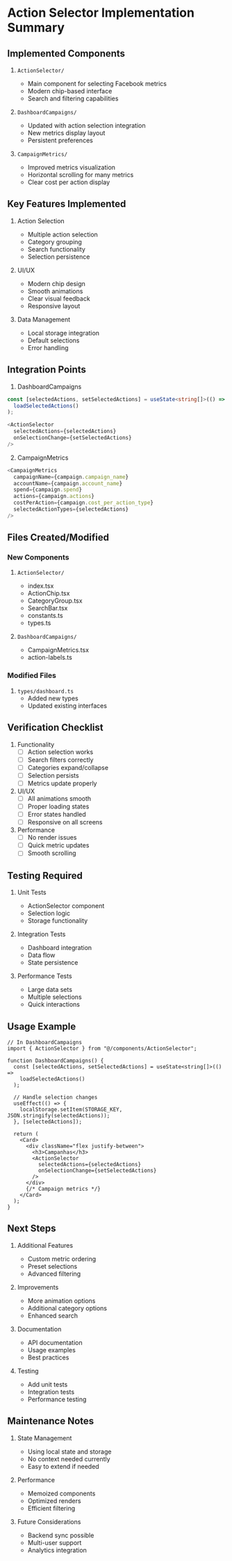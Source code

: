 # Action Selector Implementation Summary

## Implemented Components

1. `ActionSelector/`
   - Main component for selecting Facebook metrics
   - Modern chip-based interface
   - Search and filtering capabilities

2. `DashboardCampaigns/`
   - Updated with action selection integration
   - New metrics display layout
   - Persistent preferences

3. `CampaignMetrics/`
   - Improved metrics visualization
   - Horizontal scrolling for many metrics
   - Clear cost per action display

## Key Features Implemented

1. Action Selection
   - Multiple action selection
   - Category grouping
   - Search functionality
   - Selection persistence

2. UI/UX
   - Modern chip design
   - Smooth animations
   - Clear visual feedback
   - Responsive layout

3. Data Management
   - Local storage integration
   - Default selections
   - Error handling

## Integration Points

1. DashboardCampaigns
```typescript
const [selectedActions, setSelectedActions] = useState<string[]>(() => 
  loadSelectedActions()
);

<ActionSelector
  selectedActions={selectedActions}
  onSelectionChange={setSelectedActions}
/>
```

2. CampaignMetrics
```typescript
<CampaignMetrics
  campaignName={campaign.campaign_name}
  accountName={campaign.account_name}
  spend={campaign.spend}
  actions={campaign.actions}
  costPerAction={campaign.cost_per_action_type}
  selectedActionTypes={selectedActions}
/>
```

## Files Created/Modified

### New Components
1. `ActionSelector/`
   - index.tsx
   - ActionChip.tsx
   - CategoryGroup.tsx
   - SearchBar.tsx
   - constants.ts
   - types.ts

2. `DashboardCampaigns/`
   - CampaignMetrics.tsx
   - action-labels.ts

### Modified Files
1. `types/dashboard.ts`
   - Added new types
   - Updated existing interfaces

## Verification Checklist

1. Functionality
   - [ ] Action selection works
   - [ ] Search filters correctly
   - [ ] Categories expand/collapse
   - [ ] Selection persists
   - [ ] Metrics update properly

2. UI/UX
   - [ ] All animations smooth
   - [ ] Proper loading states
   - [ ] Error states handled
   - [ ] Responsive on all screens

3. Performance
   - [ ] No render issues
   - [ ] Quick metric updates
   - [ ] Smooth scrolling

## Testing Required

1. Unit Tests
   - ActionSelector component
   - Selection logic
   - Storage functionality

2. Integration Tests
   - Dashboard integration
   - Data flow
   - State persistence

3. Performance Tests
   - Large data sets
   - Multiple selections
   - Quick interactions

## Usage Example

```tsx
// In DashboardCampaigns
import { ActionSelector } from "@/components/ActionSelector";

function DashboardCampaigns() {
  const [selectedActions, setSelectedActions] = useState<string[]>(() => 
    loadSelectedActions()
  );

  // Handle selection changes
  useEffect(() => {
    localStorage.setItem(STORAGE_KEY, JSON.stringify(selectedActions));
  }, [selectedActions]);

  return (
    <Card>
      <div className="flex justify-between">
        <h3>Campanhas</h3>
        <ActionSelector
          selectedActions={selectedActions}
          onSelectionChange={setSelectedActions}
        />
      </div>
      {/* Campaign metrics */}
    </Card>
  );
}
```

## Next Steps

1. Additional Features
   - Custom metric ordering
   - Preset selections
   - Advanced filtering

2. Improvements
   - More animation options
   - Additional category options
   - Enhanced search

3. Documentation
   - API documentation
   - Usage examples
   - Best practices

4. Testing
   - Add unit tests
   - Integration tests
   - Performance testing

## Maintenance Notes

1. State Management
   - Using local state and storage
   - No context needed currently
   - Easy to extend if needed

2. Performance
   - Memoized components
   - Optimized renders
   - Efficient filtering

3. Future Considerations
   - Backend sync possible
   - Multi-user support
   - Analytics integration